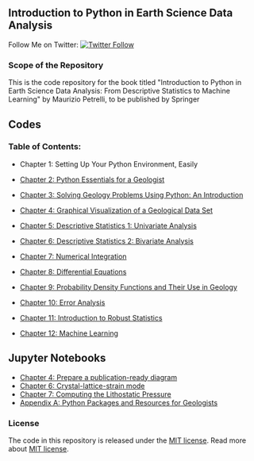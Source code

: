 ## Introduction to Python in Earth Science Data Analysis
Follow Me on Twitter: [![Twitter Follow](https://img.shields.io/twitter/follow/MauPetrelli.svg?style=social&label=Follow)](https://twitter.com/MauPetrelli)

### Scope of the Repository

This is the code repository for the book titled "Introduction to Python in Earth Science Data Analysis: From Descriptive Statistics to Machine Learning" by Maurizio Petrelli, to be published by Springer

## Codes
###  Table of Contents:

* Chapter 1: Setting Up Your Python Environment, Easily

* [Chapter 2: Python Essentials for a Geologist](https://github.com/petrelli-m/python_earth_science_book/tree/main/code/chapter_02)
* [Chapter 3: Solving Geology Problems Using Python: An Introduction](https://github.com/petrelli-m/python_earth_science_book/tree/main/code/chapter_03)
* [Chapter 4: Graphical Visualization of a Geological Data Set](https://github.com/petrelli-m/python_earth_science_book/tree/main/code/chapter_04)
* [Chapter 5: Descriptive Statistics 1: Univariate Analysis](https://github.com/petrelli-m/python_earth_science_book/tree/main/code/chapter_05)
* [Chapter 6: Descriptive Statistics 2: Bivariate Analysis](https://github.com/petrelli-m/python_earth_science_book/tree/main/code/chapter_06)
* [Chapter 7: Numerical Integration](https://github.com/petrelli-m/python_earth_science_book/tree/main/code/chapter_07)
* [Chapter 8: Differential Equations](https://github.com/petrelli-m/python_earth_science_book/tree/main/code/chapter_08)
* [Chapter 9: Probability Density Functions and Their Use in Geology](https://github.com/petrelli-m/python_earth_science_book/tree/main/code/chapter_09)
* [Chapter 10: Error Analysis](https://github.com/petrelli-m/python_earth_science_book/tree/main/code/chapter_10)
* [Chapter 11: Introduction to Robust Statistics](https://github.com/petrelli-m/python_earth_science_book/tree/main/code/chapter_11)
* [Chapter 12:  Machine Learning](https://github.com/petrelli-m/python_earth_science_book/tree/main/code/chapter_11)

## Jupyter Notebooks
* [Chapter 4: Prepare a publication-ready diagram](https://nbviewer.jupyter.org/github/petrelli-m/python_earth_science_book/blob/1300b44b62e77ae3dd63128634617b56766709f2/Jupyter_Notebooks/chapter_4/publication_ready_diagram.ipynb)
* [Chapter 6:  Crystal-lattice-strain mode](https://nbviewer.jupyter.org/github/petrelli-m/python_earth_science_book/blob/1300b44b62e77ae3dd63128634617b56766709f2/Jupyter_Notebooks/chapter_6/cryst_latt_strain_model.ipynb)
* [Chapter 7: Computing the Lithostatic Pressure](https://nbviewer.jupyter.org/github/petrelli-m/python_earth_science_book/blob/1300b44b62e77ae3dd63128634617b56766709f2/Jupyter_Notebooks/chapter_7/lithostatic_pressure.ipynb)
* [Appendix A: Python Packages and Resources for Geologists](https://github.com/petrelli-m/python_earth_science_book/blob/f93f341d2c9f7bcacd891e9eb5e3bf75b3daa397/Jupyter_Notebooks/appendix_a/resources_for_geologists.ipynb)

### License

The code in this repository is released under the [MIT license](LICENSE). Read more about [MIT license](https://opensource.org/licenses/MIT).

